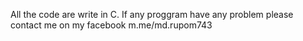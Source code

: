 All the code are write in C. If any proggram have any problem please contact me on my facebook m.me/md.rupom743
